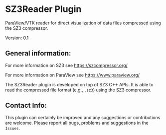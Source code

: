 # SZ3Reader Plugin
ParaView/VTK reader for direct visualization of data files compressed using the SZ3 compressor.

Version: 0.1


General information:
--------------------
For more information on SZ3 see https://szcompressor.org/

For more information on ParaView see https://www.paraview.org/

The SZ3Reader plugin is developed on top of SZ3 C++ APIs. It is able to read the compressed file format (e.g., `.sz3`) using the SZ3 compressor.


Contact Info:
-------------
This plugin can certainly be improved and any suggestions or contributions are welcome.
Please report all bugs, problems and suggestions in the `Issues`.
